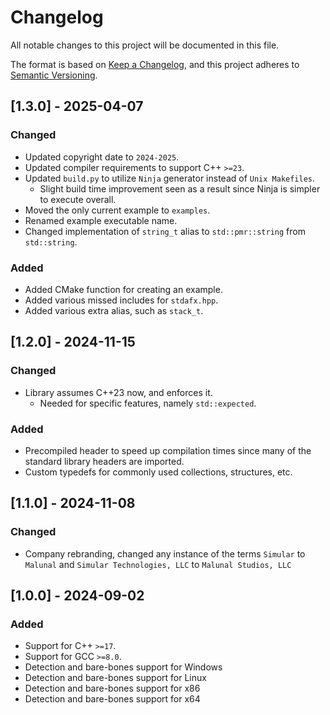 # Changelog

All notable changes to this project will be documented in this file.

The format is based on [Keep a Changelog](https://keepachangelog.com/en/1.1.0/),
and this project adheres to [Semantic Versioning](https://semver.org/spec/v2.0.0.html).

## [1.3.0] - 2025-04-07

### Changed

- Updated copyright date to `2024-2025`.
- Updated compiler requirements to support C++ `>=23`.
- Updated `build.py` to utilize `Ninja` generator instead of `Unix Makefiles`.
  - Slight build time improvement seen as a result since Ninja is simpler to execute overall.
- Moved the only current example to `examples`.
- Renamed example executable name.
- Changed implementation of `string_t` alias to `std::pmr::string` from `std::string`.

### Added

- Added CMake function for creating an example.
- Added various missed includes for `stdafx.hpp`.
- Added various extra alias, such as `stack_t`.

## [1.2.0] - 2024-11-15

### Changed

- Library assumes C++23 now, and enforces it.
  - Needed for specific features, namely `std::expected`.

### Added

- Precompiled header to speed up compilation times since many of the standard library headers are imported.
- Custom typedefs for commonly used collections, structures, etc.

## [1.1.0] - 2024-11-08

### Changed

- Company rebranding, changed any instance of the terms `Simular` to `Malunal` and `Simular Technologies, LLC` to `Malunal Studios, LLC`

## [1.0.0] - 2024-09-02

### Added
- Support for C++ `>=17`.
- Support for GCC `>=8.0`.
- Detection and bare-bones support for Windows
- Detection and bare-bones support for Linux
- Detection and bare-bones support for x86
- Detection and bare-bones support for x64
